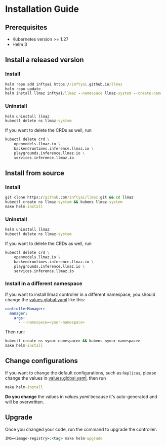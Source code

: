 # Installation Guide

## Prerequisites

* Kubernetes version >= 1.27
* Helm 3

## Install a released version

### Install

```cmd
helm repo add inftyai https://inftyai.github.io/llmaz
helm repo update
helm install llmaz inftyai/llmaz --namespace llmaz-system --create-namespace --version 0.0.5
```

### Uninstall

```cmd
helm uninstall llmaz
kubectl delete ns llmaz-system
```

If you want to delete the CRDs as well, run

```cmd
kubectl delete crd \
    openmodels.llmaz.io \
    backendruntimes.inference.llmaz.io \
    playgrounds.inference.llmaz.io \
    services.inference.llmaz.io
```

## Install from source

### Install

```cmd
git clone https://github.com/inftyai/llmaz.git && cd llmaz
kubectl create ns llmaz-system && kubens llmaz-system
make helm-install
```

### Uninstall

```cmd
helm uninstall llmaz
kubectl delete ns llmaz-system
```

If you want to delete the CRDs as well, run

```cmd
kubectl delete crd \
    openmodels.llmaz.io \
    backendruntimes.inference.llmaz.io \
    playgrounds.inference.llmaz.io \
    services.inference.llmaz.io
```

### Install in a different namespace

If you want to install llmaz controller in a different namespace, you should change the [values.global.yaml](../chart/values.global.yaml) like this:

```yaml
controllerManager:
  manager:
    args:
      - --namespace=<your-namespace>
```

Then run:

```cmd
kubectl create ns <your-namespace> && kubens <your-namespace>
make helm-install
```

## Change configurations

If you want to change the default configurations, such as `Replicas`, please change the values in [values.global.yaml](../chart/values.global.yaml), then run

```cmd
make helm-install
```

**Do you change** the values in _values.yaml_ because it's auto-generated and will be overwritten.

## Upgrade

Once you changed your code, run the command to upgrade the controller:

```cmd
IMG=<image-registry>:<tag> make helm-upgrade
```
